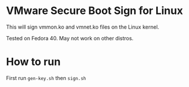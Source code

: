 # VMware Secure Boot Sign for Linux
This will sign vmmon.ko and vmnet.ko files on the Linux kernel.

Tested on Fedora 40. May not work on other distros.


# How to run
First run `gen-key.sh` then `sign.sh`
